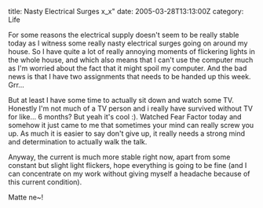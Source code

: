 title: Nasty Electrical Surges x\_x"
date: 2005-03-28T13:13:00Z
category: Life

For some reasons the electrical supply doesn't seem to be really stable today as I witness some really nasty electrical surges going on around my house. So I have quite a lot of really annoying moments of flickering lights in the whole house, and which also means that I can't use the computer much as I'm worried about the fact that it might spoil my computer. And the bad news is that I have two assignments that needs to be handed up this week. Grr…

But at least I have some time to actually sit down and watch some TV. Honestly I'm not much of a TV person and i really have survived without TV for like… 6 months? But yeah it's cool :). Watched Fear Factor today and somehow it just came to me that sometimes your mind can really screw you up. As much it is easier to say don't give up, it really needs a strong mind and determination to actually walk the talk.

Anyway, the current is much more stable right now, apart from some constant but slight light flickers, hope everything is going to be fine (and I can concentrate on my work without giving myself a headache because of this current condition).

Matte ne~!
